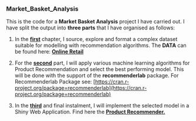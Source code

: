 ### Market_Basket_Analysis
This is the code for a __Market Basket Analysis__ project I have carried out. 
I have split the output into __three parts__ that I have organised as follows:

1. In the [__first__](https://diegousai.io/2019/03/market-basket-analysis-part-1-of-3) chapter, I source, explore and format a complex dataset suitable for modelling with recommendation algorithms.
 The __DATA__ can be found here: [__Online Retail__](http://archive.ics.uci.edu/ml/datasets/online+retail)
 
2. For the [__second__](https://diegousai.io/2019/03/market-basket-analysis-part-2-of-3) part, I will apply various machine learning algorithms for Product Recommendation and select the best performing model. This will be done with the support of the __recommenderlab__ package.
 For Recommenderlab Package see:  [https://cran.r-project.org/package=recommenderlab](https://cran.r-project.org/package=recommenderlab)
 
3. In the [__third__](https://diegousai.io/2019/04/market-basket-analysis-part-3-of-3) and final instalment, I will implement the selected model in a Shiny Web Application. 
  Find here the [__Product Recommender.__](https://diegousai.shinyapps.io/Product_Recommender/)
